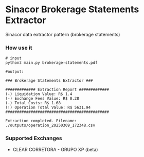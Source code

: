 # Sinacor Brokerage Statements Extractor

Sinacor data extractor pattern (brokerage statements)

### How use it
```shell
# input
python3 main.py brokerage-statements.pdf

#output:

### Brokerage Statements Extractor ###

############# Extraction Report #############
(-) Liquidation Value: R$ 1.4
(-) Exchange Fees Value: R$ 0.28
(-) Total Costs: R$ 1.68
(!) Operation Total Value: R$ 5631.94
#############################################

Extraction completed. Filename: ./outputs/operation_20250309_172348.csv
```

### Supported Exchanges

- CLEAR CORRETORA - GRUPO XP (beta)